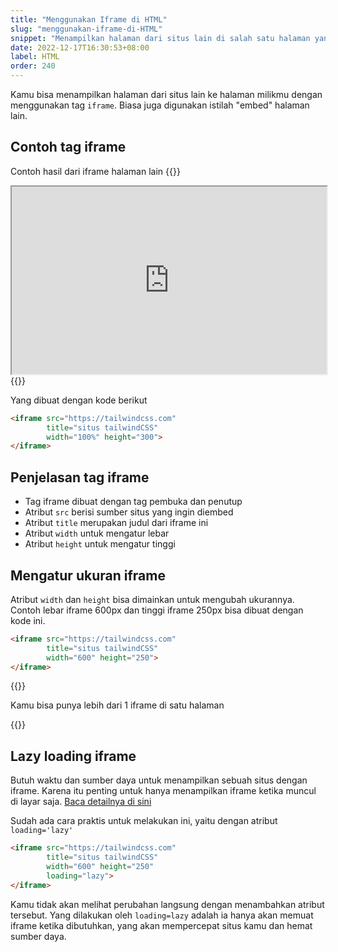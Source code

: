 ```yaml
---
title: "Menggunakan Iframe di HTML"
slug: "menggunakan-iframe-di-HTML"
snippet: "Menampilkan halaman dari situs lain di salah satu halaman yang kita punya bisa dengan tag Iframe"
date: 2022-12-17T16:30:53+08:00
label: HTML
order: 240
---
```


Kamu bisa menampilkan halaman dari situs lain ke halaman milikmu dengan menggunakan tag `iframe`. Biasa juga digunakan istilah "embed" halaman lain. 

## Contoh tag iframe
Contoh hasil dari iframe halaman lain
{{<rawhtml>}}
<iframe src="https://tailwindcss.com/" 
        title="situs tailwindCSS" 
        width="100%"
        height="300"></iframe>
{{</rawhtml>}}

Yang dibuat dengan kode berikut
```html
<iframe src="https://tailwindcss.com" 
        title="situs tailwindCSS"
        width="100%" height="300">
</iframe>
```

## Penjelasan tag iframe
- Tag iframe dibuat dengan tag pembuka dan penutup
- Atribut `src` berisi sumber situs yang ingin diembed
- Atribut `title` merupakan judul dari iframe ini
- Atribut `width` untuk mengatur lebar
- Atribut `height` untuk mengatur tinggi

## Mengatur ukuran iframe
Atribut `width` dan `height` bisa dimainkan untuk mengubah ukurannya.   
Contoh lebar iframe 600px dan tinggi iframe 250px bisa dibuat dengan kode ini.

```html
<iframe src="https://tailwindcss.com" 
        title="situs tailwindCSS"
        width="600" height="250">
</iframe>
```

{{<alert class="info">}}
<p> Kamu bisa punya lebih dari 1 iframe di satu halaman </p>
{{</alert>}}

## Lazy loading iframe
Butuh waktu dan sumber daya untuk menampilkan sebuah situs dengan iframe. Karena itu penting untuk hanya menampilkan iframe ketika muncul di layar saja. [Baca detailnya di sini](https://web.dev/browser-level-image-lazy-loading/)

Sudah ada cara praktis untuk melakukan ini, yaitu dengan atribut `loading='lazy'`

```html
<iframe src="https://tailwindcss.com" 
        title="situs tailwindCSS"
        width="600" height="250"
        loading="lazy">
</iframe>
```

Kamu tidak akan melihat perubahan langsung dengan menambahkan atribut tersebut. Yang dilakukan oleh `loading=lazy` adalah ia hanya akan memuat iframe ketika dibutuhkan, yang akan mempercepat situs kamu dan hemat sumber daya. 
